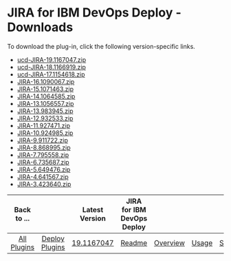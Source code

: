 
# JIRA for IBM DevOps Deploy - Downloads

To download the plug-in, click the following version-specific links.
- [ucd-JIRA-19.1167047.zip](https://raw.githubusercontent.com/UrbanCode/IBM-UCD-PLUGINS/main/files/JIRA/ucd-JIRA-19.1167047.zip)
- [ucd-JIRA-18.1166919.zip](https://raw.githubusercontent.com/UrbanCode/IBM-UCD-PLUGINS/main/files/JIRA/ucd-JIRA-18.1166919.zip)
- [ucd-JIRA-17.1154618.zip](https://raw.githubusercontent.com/UrbanCode/IBM-UCD-PLUGINS/main/files/JIRA/ucd-JIRA-17.1154618.zip)
- [JIRA-16.1090067.zip](https://raw.githubusercontent.com/UrbanCode/IBM-UCD-PLUGINS/main/files/JIRA/JIRA-16.1090067.zip)
- [JIRA-15.1071463.zip](https://raw.githubusercontent.com/UrbanCode/IBM-UCD-PLUGINS/main/files/JIRA/JIRA-15.1071463.zip)
- [JIRA-14.1064585.zip](https://raw.githubusercontent.com/UrbanCode/IBM-UCD-PLUGINS/main/files/JIRA/JIRA-14.1064585.zip)
- [JIRA-13.1056557.zip](https://raw.githubusercontent.com/UrbanCode/IBM-UCD-PLUGINS/main/files/JIRA/JIRA-13.1056557.zip)
- [JIRA-13.983945.zip](https://raw.githubusercontent.com/UrbanCode/IBM-UCD-PLUGINS/main/files/JIRA/JIRA-13.983945.zip)
- [JIRA-12.932533.zip](https://raw.githubusercontent.com/UrbanCode/IBM-UCD-PLUGINS/main/files/JIRA/JIRA-12.932533.zip)
- [JIRA-11.927471.zip](https://raw.githubusercontent.com/UrbanCode/IBM-UCD-PLUGINS/main/files/JIRA/JIRA-11.927471.zip)
- [JIRA-10.924985.zip](https://raw.githubusercontent.com/UrbanCode/IBM-UCD-PLUGINS/main/files/JIRA/JIRA-10.924985.zip)
- [JIRA-9.911722.zip](https://raw.githubusercontent.com/UrbanCode/IBM-UCD-PLUGINS/main/files/JIRA/JIRA-9.911722.zip)
- [JIRA-8.868995.zip](https://raw.githubusercontent.com/UrbanCode/IBM-UCD-PLUGINS/main/files/JIRA/JIRA-8.868995.zip)
- [JIRA-7.795558.zip](https://raw.githubusercontent.com/UrbanCode/IBM-UCD-PLUGINS/main/files/JIRA/JIRA-7.795558.zip)
- [JIRA-6.735687.zip](https://raw.githubusercontent.com/UrbanCode/IBM-UCD-PLUGINS/main/files/JIRA/JIRA-6.735687.zip)
- [JIRA-5.649476.zip](https://raw.githubusercontent.com/UrbanCode/IBM-UCD-PLUGINS/main/files/JIRA/JIRA-5.649476.zip)
- [JIRA-4.641567.zip](https://raw.githubusercontent.com/UrbanCode/IBM-UCD-PLUGINS/main/files/JIRA/JIRA-4.641567.zip)
- [JIRA-3.423640.zip](https://raw.githubusercontent.com/UrbanCode/IBM-UCD-PLUGINS/main/files/JIRA/JIRA-3.423640.zip)

|Back to ...||Latest Version|JIRA for IBM DevOps Deploy ||||
| :---: | :---: | :---: | :---: | :---: | :---: | :---: |
|[All Plugins](../../index.md)|[Deploy Plugins](../README.md)|[19.1167047](https://raw.githubusercontent.com/UrbanCode/IBM-UCD-PLUGINS/main/files/JIRA/ucd-JIRA-19.1167047.zip)|[Readme](README.md)|[Overview](overview.md)|[Usage](usage.md)|[Steps](steps.md)|
